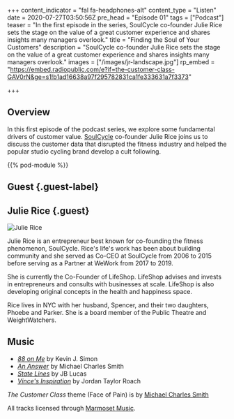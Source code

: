 +++
content_indicator = "fal fa-headphones-alt"
content_type = "Listen"
date = 2020-07-27T03:50:56Z
pre_head = "Episode 01"
tags = ["Podcast"]
teaser = "In the first episode in the series, SoulCycle co-founder Julie Rice sets the stage on the value of a great customer experience and shares insights many managers overlook."
title = "Finding the Soul of Your Customers"
description = "SoulCycle co-founder Julie Rice sets the stage on the value of a great customer experience and shares insights many managers overlook."
images = ["/images/jr-landscape.jpg"]
rp_embed = "https://embed.radiopublic.com/e?if=the-customer-class-GAV0rN&ge=s1!b1ad16638a97f295782831ca1fe333631a7f3373"

+++

## Overview

In this first episode of the podcast series, we explore some fundamental drivers of customer value. [SoulCycle](https://www.soul-cycle.com/) co-founder Julie Rice joins us to discuss the customer data that disrupted the fitness industry and helped the popular studio cycling brand develop a cult following.

{{% pod-module %}}

## Guest {.guest-label}
##  Julie Rice {.guest}

![Julie Rice](/images/jr-landscape.jpg)

Julie Rice is an entrepreneur best known for co-founding the fitness phenomenon, SoulCycle. Rice's life's work has been about building community and she served as Co-CEO at SoulCycle from 2006 to 2015 before serving as a Partner at WeWork from 2017 to 2019. 

She is currently the Co-Founder of LifeShop. LifeShop advises and invests in entrepreneurs and consults with businesses at scale. LifeShop is also developing original concepts in the health and happiness space. 

Rice lives in NYC with her husband, Spencer, and their two daughters, Phoebe and Parker.  She is a board member of the Public Theatre and WeightWatchers.

## Music

- *[88 on Me]("https://www.marmosetmusic.com/browse/48113-88-on-me-instrumental")* by Kevin J. Simon
- *[An Answer]("https://www.marmosetmusic.com/browse/3251-an-answer-instrumental")* by Michael Charles Smith
- *[State Lines]("https://www.marmosetmusic.com/browse/42099-state-lines-instrumental")* by JB Lucas
- *[Vince's Inspiration]("https://www.marmosetmusic.com/browse/70923-vince-s-inspiration-instrumental")* by Jordan Taylor Roach

_The Customer Class_ theme (Face of Pain) is by [Michael Charles Smith]("https://www.marmosetmusic.com/artists/michael-charles-smith")

All tracks licensed through [Marmoset Music]("https://www.marmosetmusic.com/").
